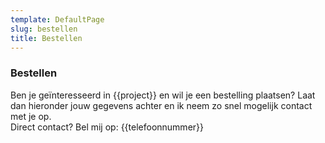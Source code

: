 ```yaml
---
template: DefaultPage
slug: bestellen
title: Bestellen
---
```


### Bestellen

Ben je geïnteresseerd in {{project}} en wil je een bestelling plaatsen? Laat dan hieronder jouw gegevens achter en ik
neem zo snel mogelijk contact met je op. <br /> Direct contact? Bel mij op: {{telefoonnummer}}
